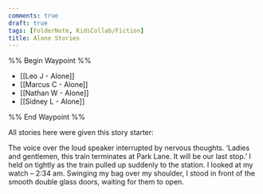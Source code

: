 ```yaml
---
comments: true
draft: true
tags: [FolderNote, KidsCollab/Fiction]
title: Alone Stories
---
```

%% Begin Waypoint %%

- [[Leo J - Alone]]
- [[Marcus C - Alone]]
- [[Nathan W - Alone]]
- [[Sidney L - Alone]]

%% End Waypoint %%

All stories here were given this story starter:

The voice over the loud speaker interrupted by nervous thoughts. ‘Ladies and gentlemen, this train terminates at Park Lane. It will be our last stop.’ I held on tightly as the train pulled up suddenly to the station. I looked at my watch – 2:34 am. Swinging my bag over my shoulder, I stood in front of the smooth double glass doors, waiting for them to open.
